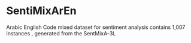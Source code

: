 # SentiMixArEn
Arabic English Code mixed dataset for sentiment analysis  contains 1,007 instances  , generated from the SentMixA-3L 
